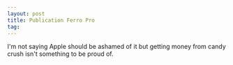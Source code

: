 ```yaml
---
layout: post
title: Publication Ferro Pro
tag: 
---
```



I'm not saying Apple should be ashamed of it but getting money from candy crush isn't something to be proud of.